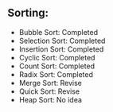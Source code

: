 ## Sorting:
  - Bubble Sort: Completed
  - Selection Sort: Completed
  - Insertion Sort: Completed
  - Cyclic Sort: Completed
  - Count Sort: Completed
  - Radix Sort: Completed
  - Merge Sort: Revise
  - Quick Sort: Revise
  - Heap Sort: No idea
